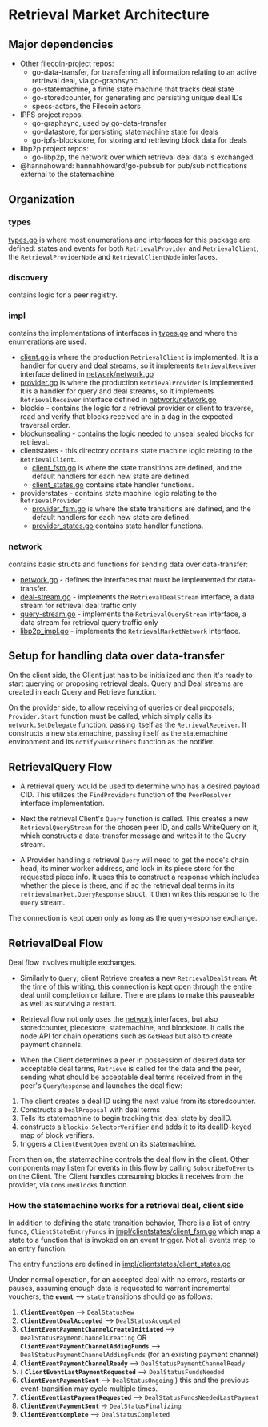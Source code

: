 # Retrieval Market Architecture

## Major dependencies
* Other filecoin-project repos:
    * go-data-transfer, for transferring all information relating to an active 
        retrieval deal, via go-graphsync
    * go-statemachine, a finite state machine that tracks deal state
    * go-storedcounter, for generating and persisting unique deal IDs
    * specs-actors, the Filecoin actors
* IPFS project repos:   
    * go-graphsync, used by go-data-transfer
    * go-datastore, for persisting statemachine state for deals
    * go-ipfs-blockstore, for storing and retrieving block data for deals
* libp2p project repos:
    * go-libp2p, the network over which retrieval deal data is exchanged.
* @hannahoward: hannahhoward/go-pubsub for pub/sub notifications external to the statemachine

## Organization
### types
[types.go](./types.go) is where most enumerations and interfaces for this package are defined: states and events for both 
`RetrievalProvider` and `RetrievalClient`, the `RetrievalProviderNode` and `RetrievalClientNode` interfaces.

### discovery
contains logic for a peer registry. 

### impl
contains the implementations of interfaces in [types.go](./types.go) and where the enumerations are used.
* [client.go](./impl/client.go) is where the production `RetrievalClient` is implemented. It is a handler for query and deal streams, so it implements `RetrievalReceiver` interface defined in [network/network.go](./network/network.go)
* [provider.go](./impl/provider.go) is where the production `RetrievalProvider` is implemented. It is a handler for query and deal streams, so it implements `RetrievalReceiver` interface defined in [network/network.go](./network/network.go)
* blockio - contains the logic for a retrieval provider or client to traverse, read and verify that blocks received are in a dag in the expected traversal order.
* blockunsealing - contains the logic needed to unseal sealed blocks for retrieval.
* clientstates - this directory contains state machine logic relating to the `RetrievalClient`.
    * [client_fsm.go](./impl/clientstates/client_fsm.go)  is where the state transitions are defined, and the default handlers for each new state are defined.
    * [client_states.go](./impl/clientstates/client_states.go) contains state handler functions.
* providerstates - contains state machine logic relating to the `RetrievalProvider`
    * [provider_fsm.go](./impl/providerstates/provider_fsm.go) is where the state transitions are defined, and the default handlers for each new state are defined.
    * [provider_states.go](./impl/providerstates/provider_states.go) contains state handler functions.

### network
contains basic structs and functions for sending data over data-transfer:
* [network.go](./network/network.go) - defines the interfaces that must be implemented for data-transfer.
* [deal-stream.go](./network/deal_stream.go) - implements the `RetrievalDealStream` interface, a data stream for retrieval deal traffic only
* [query-stream.go](./network/query_stream.go) - implements the `RetrievalQueryStream` interface, a data stream for retrieval query traffic only
* [libp2p_impl.go](./network/libp2p_impl.go) - implements the `RetrievalMarketNetwork` interface.

## Setup for handling data over data-transfer
On the client side, the Client just has to be initialized and then it's ready to start querying or proposing retrieval deals.
Query and Deal streams are created in each Query and Retrieve function.

On the provider side, to allow receiving of queries or deal proposals, `Provider.Start` function must be called, 
which simply calls its `network.SetDelegate` function, passing itself as the `RetrievalReceiver`. 
It constructs a new statemachine, passing itself as the statemachine environment and its `notifySubscribers` 
function as the notifier.


## RetrievalQuery Flow
* A retrieval query would be used to determine who has a desired payload CID. This utilizes 
the `FindProviders` function of the `PeerResolver` interface implementation.

* Next the retrieval Client's `Query` function is called. This creates a new `RetrievalQueryStream` for the chosen peer ID, 
and calls WriteQuery on it, which constructs a data-transfer message and writes it to the Query stream.

* A Provider handling a retrieval `Query` will need to get the node's chain head, its miner worker address, and look
in its piece store for the requested piece info. It uses this to construct a response which includes whether the
piece is there, and if so the retrieval deal terms in its `retrievalmarket.QueryResponse` struct.  It then writes this
response to the `Query` stream.

The connection is kept open only as long as the query-response exchange.

## RetrievalDeal Flow
Deal flow involves multiple exchanges.

* Similarly to `Query`, client Retrieve creates a new `RetrievalDealStream`.  At the time of this writing, this connection is 
kept open through the entire deal until completion or failure.  There are plans to make this pauseable as well as surviving
a restart.

* Retrieval flow not only uses the [network](./network/network.go) interfaces, but also storedcounter, piecestore, statemachine, and blockstore. 
It calls the node API for chain operations such as `GetHead` but also to create payment channels.

* When the Client determines a peer in possession of desired data for acceptable deal terms, `Retrieve` is called for the 
data and the peer, sending
what should be acceptable deal terms received from in the peer's `QueryResponse` and launches the deal flow:

1. The client creates a deal ID using the next value from its storedcounter.
1. Constructs a `DealProposal` with deal terms
1. Tells its statemachine to begin tracking this deal state by dealID.
1. constructs a `blockio.SelectorVerifier` and adds it to its dealID-keyed map of block verifiers.
1. triggers a `ClientEventOpen` event on its statemachine.

From then on, the statemachine controls the deal flow in the client. Other components may listen for events in this flow by calling
`SubscribeToEvents` on the Client. The Client handles consuming blocks it receives from the provider, via `ConsumeBlocks` function.

### How the statemachine works for a retrieval deal, client side

In addition to defining the state transition behavior, There is a list of entry funcs, `ClientStateEntryFuncs` in [impl/clientstates/client_fsm.go](./impl/clientstates/client_fsm.go) which map a 
state to a function that is invoked on an event trigger. Not all events map to an entry function.

The entry functions are defined in [impl/clientstates/client_states.go](./impl/clientstates/client_states.go)

Under normal operation, for an accepted deal with no errors, restarts or pauses, assuming enough data 
is requested to warrant incremental vouchers, the **`event`** --> `state` transitions should go as follows: 

1. **`ClientEventOpen`** --> `DealStatusNew`
1. **`ClientEventDealAccepted`** --> `DealStatusAccepted`
1. **`ClientEventPaymentChannelCreateInitiated`** --> `DealStatusPaymentChannelCreating` 
   OR **`ClientEventPaymentChannelAddingFunds`** --> `DealStatusPaymentChannelAddingFunds` (for an existing payment channel)
1. **`ClientEventPaymentChannelReady`** --> `DealStatusPaymentChannelReady`
1. ( **`ClientEventLastPaymentRequested`** --> `DealStatusFundsNeeded`
1.   **`ClientEventPaymentSent`** --> `DealStatusOngoing` ) 
     this and the previous event-transition may cycle multiple times.
1. **`ClientEventLastPaymentRequested`** --> `DealStatusFundsNeededLastPayment`
1. **`ClientEventPaymentSent`** -> `DealStatusFinalizing`
1. **`ClientEventComplete`** --> `DealStatusCompleted`